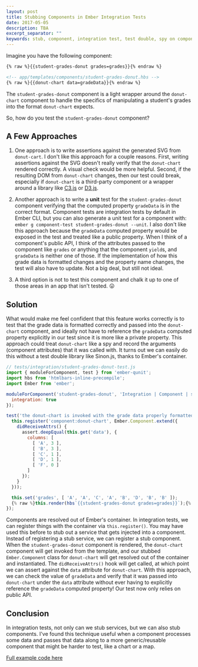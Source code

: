 ```yaml
---
layout: post
title: Stubbing Components in Ember Integration Tests
date: 2017-05-05
description: TBA
excerpt_separator: ""
keywords: stub, component, integration test, test double, spy on components, stub components, testing charts, chart components, c3, tests, d3
---
```


Imagine you have the following component:

```html
{% raw %}{{student-grades-donut grades=grades}}{% endraw %}
```

```html
<!-- app/templates/components/student-grades-donut.hbs -->
{% raw %}{{donut-chart data=gradeData}}{% endraw %}
```

The `student-grades-donut` component is a light wrapper around the `donut-chart` component to handle the specifics of manipulating a student's grades into the format `donut-chart` expects.

So, how do you test the `student-grades-donut` component?

## A Few Approaches

1. One approach is to write assertions against the generated SVG from `donut-cart`. I don't like this approach for a couple reasons. First, writing assertions against the SVG doesn't really verify that the `donut-chart` rendered correctly. A visual check would be more helpful. Second, if the resulting DOM from `donut-chart` changes, then our test could break, especially if `donut-chart` is a third-party component or a wrapper around a library like [C3.js](http://c3js.org) or [D3.js](https://d3js.org).

2. Another approach is to write a __unit__ test for the `student-grades-donut` component verifying that the computed property `gradeData` is in the correct format. Component tests are integration tests by default in Ember CLI, but you can also generate a unit test for a component with: `ember g component-test student-grades-donut --unit`. I also don't like this approach because the `gradeData` computed property would be exposed in the test and treated like a public property. When I think of a component's public API, I think of the attributes passed to the component like `grades` or anything that the component `yield`s, and `gradeData` is neither one of those. If the implementation of how this grade data is formatted changes and the property name changes, the test will also have to update. Not a big deal, but still not ideal.

3. A third option is not to test this component and chalk it up to one of those areas in an app that isn't tested. 😛

## Solution

What would make me feel confident that this feature works correctly is to test that the grade data is formatted correctly and passed into the `donut-chart` component, and ideally not have to reference the `gradeData` computed property explicitly in our test since it is more like a private property. This approach could treat `donut-chart` like a spy and record the arguments (component attributes) that it was called with. It turns out we can easily do this without a test double library like Sinon.js, thanks to Ember's container.

```js
// tests/integration/student-grades-donut-test.js
import { moduleForComponent, test } from 'ember-qunit';
import hbs from 'htmlbars-inline-precompile';
import Ember from 'ember';

moduleForComponent('student-grades-donut', 'Integration | Component | student grades donut', {
  integration: true
});

test('the donut-chart is invoked with the grade data properly formatted', function(assert) {
  this.register('component:donut-chart', Ember.Component.extend({
    didReceiveAttrs() {
      assert.deepEqual(this.get('data'), {
        columns: [
          [ 'A', 3 ],
          [ 'B', 3 ],
          [ 'C', 1 ],
          [ 'D', 1 ],
          [ 'F', 0 ]
        ]
      });
    }
  }));

  this.set('grades', [ 'A', 'A', 'C', 'A', 'B', 'D', 'B', 'B' ]);
  {% raw %}this.render(hbs`{{student-grades-donut grades=grades}}`);{% endraw %}
});
```

Components are resolved out of Ember's container. In integration tests, we can register things with the container via `this.register()`. You may have used this before to stub out a service that gets injected into a component. Instead of registering a stub service, we can register a stub component. When the `student-grades-donut` component is rendered, the `donut-chart` component will get invoked from the template, and our stubbed `Ember.Component` class for `donut-chart` will get resolved out of the container and instantiated. The `didReceiveAttrs()` hook will get called, at which point we can assert against the `data` attribute for `donut-chart`. With this approach, we can check the value of `gradeData` and verify that it was passed into `donut-chart` under the `data` attribute without ever having to explicitly reference the `gradeData` computed property! Our test now only relies on public API.

## Conclusion

In integration tests, not only can we stub services, but we can also stub components. I've found this technique useful when a component processes some data and passes that data along to a more generic/reusable component that might be harder to test, like a chart or a map.

[Full example code here](https://github.com/skaterdav85/stubbing-components-in-ember-integration-tests)

